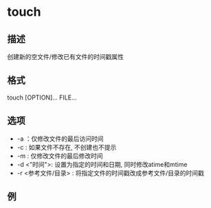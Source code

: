 # touch

## 描述

创建新的空文件/修改已有文件的时间戳属性

## 格式

  touch [OPTION]... FILE...

## 选项

- -a ：仅修改文件的最后访问时间
- -c : 如果文件不存在, 不创建也不提示
- -m : 仅修改文件的最后修改时间
- -d <"时间">: 设置为指定的时间和日期, 同时修改atime和mtime
- -r <参考文件/目录> : 将指定文件的时间戳改成参考文件/目录的时间戳

## 例
